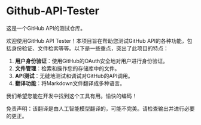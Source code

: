 # Github-API-Tester

这是一个GitHub API的测试仓库。

欢迎使用GitHub API Tester！本项目旨在帮助您测试GitHub API的各种功能，包括身份验证、文件检索等等。以下是一些重点，突出了此项目的特点：

1. **用户身份验证**：使用GitHub的OAuth安全地对用户进行身份验证。
2. **文件管理**：检索和操作您的存储库中的文件。
3. **API测试**：无缝地测试和调试对GitHub的API调用。
4. **翻译功能**：将Markdown文件翻译成多种语言。

我们希望您能在开发中找到这个工具有用。愉快的编码！


免责声明：该翻译是由人工智能模型翻译的，可能不完美。请检查输出并进行必要的更正。